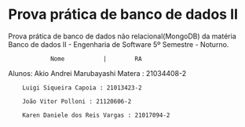# Prova prática de banco de dados II
Prova prática de banco de dados não relacional(MongoDB) da matéria Banco de dados II - Engenharia de Software 5º Semestre - Noturno.

                Nome           |        RA

Alunos: Akio Andrei Marubayashi Matera : 21034408-2
        
        Luigi Siqueira Capoia : 21013423-2
        
        João Vitor Polloni : 21120606-2
                
        Karen Daniele dos Reis Vargas : 21017094-2
